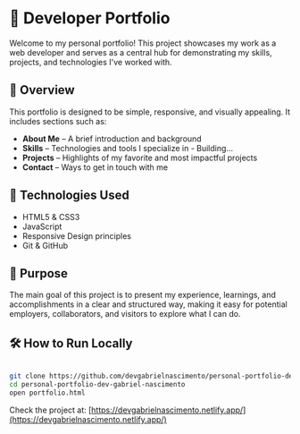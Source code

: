 # 💼 Developer Portfolio

Welcome to my personal portfolio! This project showcases my work as a web developer and serves as a central hub for demonstrating my skills, projects, and technologies I've worked with.

## 📌 Overview

This portfolio is designed to be simple, responsive, and visually appealing. It includes sections such as:

- **About Me** – A brief introduction and background
- **Skills** – Technologies and tools I specialize in - Building...
- **Projects** – Highlights of my favorite and most impactful projects
- **Contact** – Ways to get in touch with me

## 🚀 Technologies Used

- HTML5 & CSS3
- JavaScript
- Responsive Design principles
- Git & GitHub

## 🎯 Purpose

The main goal of this project is to present my experience, learnings, and accomplishments in a clear and structured way, making it easy for potential employers, collaborators, and visitors to explore what I can do.

## 🛠️ How to Run Locally

```bash

git clone https://github.com/devgabrielnascimento/personal-portfolio-dev-gabriel-nascimento
cd personal-portfolio-dev-gabriel-nascimento
open portfolio.html

```

Check the project at: [https://devgabrielnascimento.netlify.app/](https://devgabrielnascimento.netlify.app/)
